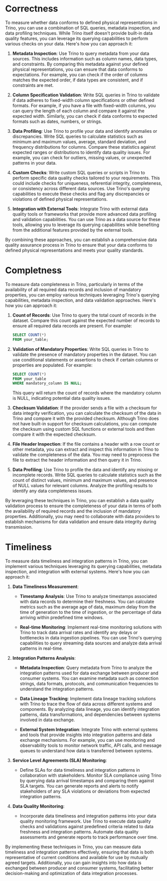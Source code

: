 # Correctness
To measure whether data conforms to defined physical representations in Trino, you can use a combination of SQL queries, metadata inspection, and data profiling techniques. While Trino itself doesn't provide built-in data quality features, you can leverage its querying capabilities to perform various checks on your data. Here's how you can approach it:

1. **Metadata Inspection**: Use Trino to query metadata from your data sources. This includes information such as column names, data types, and constraints. By comparing this metadata against your defined physical representations, you can ensure that data conforms to expectations. For example, you can check if the order of columns matches the expected order, if data types are consistent, and if constraints are met.

2. **Column Specification Validation**: Write SQL queries in Trino to validate if data adheres to fixed-width column specifications or other defined formats. For example, if you have a file with fixed-width columns, you can query the length of each column and compare it against the expected width. Similarly, you can check if data conforms to expected formats such as dates, numbers, or strings.

3. **Data Profiling**: Use Trino to profile your data and identify anomalies or discrepancies. Write SQL queries to calculate statistics such as minimum and maximum values, average, standard deviation, and frequency distributions for columns. Compare these statistics against expected ranges or distributions to identify data quality issues. For example, you can check for outliers, missing values, or unexpected patterns in your data.

4. **Custom Checks**: Write custom SQL queries or scripts in Trino to perform specific data quality checks tailored to your requirements. This could include checks for uniqueness, referential integrity, completeness, or consistency across different data sources. Use Trino's querying capabilities to execute these checks and flag any discrepancies or violations of defined physical representations.

5. **Integration with External Tools**: Integrate Trino with external data quality tools or frameworks that provide more advanced data profiling and validation capabilities. You can use Trino as a data source for these tools, allowing you to leverage its querying capabilities while benefiting from the additional features provided by the external tools.

By combining these approaches, you can establish a comprehensive data quality assurance process in Trino to ensure that your data conforms to defined physical representations and meets your quality standards.

# Completness 
To measure data completeness in Trino, particularly in terms of the availability of all required data records and inclusion of mandatory properties, you can employ various techniques leveraging Trino's querying capabilities, metadata inspection, and data validation approaches. Here's how you can approach it:

1. **Count of Records**: Use Trino to query the total count of records in the dataset. Compare this count against the expected number of records to ensure all required data records are present. For example:

    ```sql
    SELECT COUNT(*)
    FROM your_table;
    ```

2. **Validation of Mandatory Properties**: Write SQL queries in Trino to validate the presence of mandatory properties in the dataset. You can use conditional statements or assertions to check if certain columns or properties are populated. For example:

    ```sql
    SELECT COUNT(*)
    FROM your_table
    WHERE mandatory_column IS NULL;
    ```

    This query will return the count of records where the mandatory column is NULL, indicating potential data quality issues.

3. **Checksum Validation**: If the provider sends a file with a checksum for data integrity verification, you can calculate the checksum of the data in Trino and compare it with the provided checksum. Although Trino does not have built-in support for checksum calculations, you can compute the checksum using custom SQL functions or external tools and then compare it with the expected checksum.

4. **File Header Inspection**: If the file contains a header with a row count or other metadata, you can extract and inspect this information in Trino to validate the completeness of the data. You may need to preprocess the file to extract the header information and then query it in Trino.

5. **Data Profiling**: Use Trino to profile the data and identify any missing or incomplete records. Write SQL queries to calculate statistics such as the count of distinct values, minimum and maximum values, and presence of NULL values for relevant columns. Analyze the profiling results to identify any data completeness issues.

By leveraging these techniques in Trino, you can establish a data quality validation process to ensure the completeness of your data in terms of both the availability of required records and the inclusion of mandatory properties. Additionally, you may need to collaborate with data providers to establish mechanisms for data validation and ensure data integrity during transmission.

# Timeliness
To measure data timeliness and integration patterns in Trino, you can implement various techniques leveraging its querying capabilities, metadata inspection, and integration with external systems. Here's how you can approach it:

1. **Data Timeliness Measurement**:
   
   - **Timestamp Analysis**: Use Trino to analyze timestamps associated with data records to determine their freshness. You can calculate metrics such as the average age of data, maximum delay from the time of generation to the time of ingestion, or the percentage of data arriving within predefined time windows.
   
   - **Real-time Monitoring**: Implement real-time monitoring solutions with Trino to track data arrival rates and identify any delays or bottlenecks in data ingestion pipelines. You can use Trino's querying capabilities to query streaming data sources and analyze data arrival patterns in real-time.

2. **Integration Patterns Analysis**:
   
   - **Metadata Inspection**: Query metadata from Trino to analyze the integration patterns used for data exchange between producer and consumer systems. You can examine metadata such as connection strings, data formats, protocols, and communication frequencies to understand the integration patterns.
   
   - **Data Lineage Tracking**: Implement data lineage tracking solutions with Trino to trace the flow of data across different systems and components. By analyzing data lineage, you can identify integration patterns, data transformations, and dependencies between systems involved in data exchange.
   
   - **External System Integration**: Integrate Trino with external systems and tools that provide insights into integration patterns and data exchange mechanisms. For example, you can use monitoring and observability tools to monitor network traffic, API calls, and message queues to understand how data is transferred between systems.

3. **Service Level Agreements (SLA) Monitoring**:
   
   - Define SLAs for data timeliness and integration patterns in collaboration with stakeholders. Monitor SLA compliance using Trino by querying data arrival timestamps and comparing them against SLA targets. You can generate reports and alerts to notify stakeholders of any SLA violations or deviations from expected integration patterns.

4. **Data Quality Monitoring**:
   
   - Incorporate data timeliness and integration patterns into your data quality monitoring framework. Use Trino to execute data quality checks and validations against predefined criteria related to data freshness and integration patterns. Automate data quality assessments and generate reports to track performance over time.

By implementing these techniques in Trino, you can measure data timeliness and integration patterns effectively, ensuring that data is both representative of current conditions and available for use by mutually agreed targets. Additionally, you can gain insights into how data is exchanged between producer and consumer systems, facilitating better decision-making and optimization of data integration processes.

